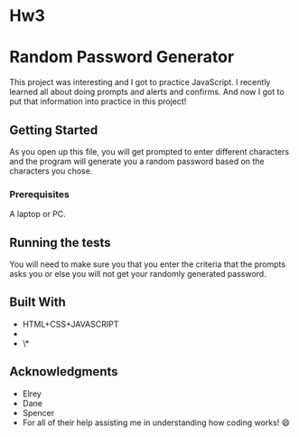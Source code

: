 # Hw3

# Random Password Generator

This project was interesting and I got to practice JavaScript. I recently learned all about doing prompts and alerts and confirms. And now I got to put that information into practice in this project!

## Getting Started

As you open up this file, you will get prompted to enter different characters and the program will generate you a random password based on the characters you chose.

### Prerequisites

A laptop or PC.

## Running the tests

You will need to make sure you that you enter the criteria that the prompts asks you or else you will not get your randomly generated password.

## Built With

 * HTML+CSS+JAVASCRIPT
 *  <link rel="stylesheet" href="https://stackpath.bootstrapcdn.com/bootstrap/4.3.1/css/bootstrap.min.css">
 *  <link rel="stylesheet" href="style.css" /> \*<script src="script.js"></script>

## Acknowledgments

* Elrey
* Dane
* Spencer
* For all of their help assisting me in understanding how coding works! :smile:
